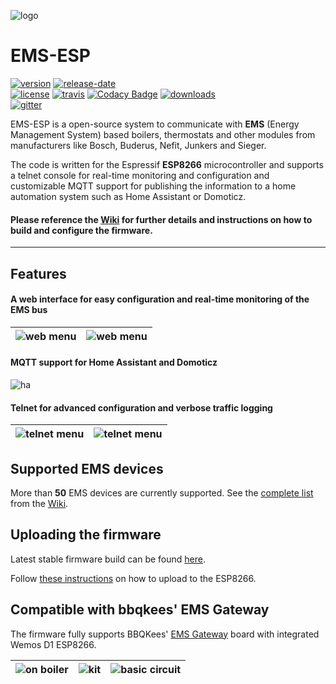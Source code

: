 ![logo](https://github.com/proddy/EMS-ESP/raw/master/doc/ems%20gateway/logo-proddy-fw.jpg)
# EMS-ESP

[![version](https://img.shields.io/github/release/proddy/EMS-ESP.svg?label=Latest%20Release)](https://github.com/proddy/EMS-ESP/blob/master/CHANGELOG.md)
[![release-date](https://img.shields.io/github/release-date/proddy/EMS-ESP.svg?label=Released)](https://github.com/proddy/EMS-ESP/commits/master)
<br />
[![license](https://img.shields.io/github/license/proddy/EMS-ESP.svg)](LICENSE)
[![travis](https://travis-ci.com/proddy/EMS-ESP.svg?branch=dev)](https://travis-ci.com/proddy/EMS-ESP)
[![Codacy Badge](https://api.codacy.com/project/badge/Grade/b8880625bdf841d4adb2829732030887)](https://app.codacy.com/app/proddy/EMS-ESP?utm_source=github.com&utm_medium=referral&utm_content=proddy/EMS-ESP&utm_campaign=Badge_Grade_Settings)
[![downloads](https://img.shields.io/github/downloads/proddy/EMS-ESP/total.svg)](https://github.com/proddy/EMS-ESP/releases)
<br />
[![gitter](https://img.shields.io/gitter/room/EMS-ESP/EMS-ESP.svg)](https://gitter.im/EMS-ESP/community)

EMS-ESP is a open-source system to communicate with **EMS** (Energy Management System) based boilers, thermostats and other modules from manufacturers like Bosch, Buderus, Nefit, Junkers and Sieger.

The code is written for the Espressif **ESP8266** microcontroller and supports a telnet console for real-time monitoring and configuration and customizable MQTT support for publishing the information to a home automation system such as Home Assistant or Domoticz.

####  Please reference the [Wiki](https://github.com/proddy/EMS-ESP/wiki) for further details and instructions on how to build and configure the firmware.

---

## Features

#### A web interface for easy configuration and real-time monitoring of the EMS bus

| ![web menu](https://github.com/proddy/EMS-ESP/raw/master/doc/web/system_status.PNG) | ![web menu](https://github.com/proddy/EMS-ESP/raw/master/doc/web/ems_dashboard.PNG) |
| -------------------------------------------------------- | ---------------------------------------------------------- |

#### MQTT support for Home Assistant and Domoticz

![ha](https://github.com/proddy/EMS-ESP/raw/master/doc/home%20assistant/ha.png)

#### Telnet for advanced configuration and verbose traffic logging

| ![telnet menu](https://github.com/proddy/EMS-ESP/raw/master/doc/telnet/telnet_menu.jpg) | ![telnet menu](https://github.com/proddy/EMS-ESP/raw/master/doc/telnet/telnet_stats.PNG) |
| ------------------------------------------------------------ | -------------------------------------------------------- |

## Supported EMS devices

More than **50** EMS devices are currently supported. See the [complete list](https://github.com/proddy/EMS-ESP/wiki/Supported-EMS-Devices) from the [Wiki](https://github.com/proddy/EMS-ESP/wiki).

## Uploading the firmware

Latest stable firmware build can be found [here](https://github.com/proddy/EMS-ESP/releases/latest).

Follow [these instructions](https://github.com/proddy/EMS-ESP/wiki/Building-and-Uploading-the-Firmware) on how to upload to the ESP8266.

## Compatible with bbqkees' EMS Gateway

The firmware fully supports BBQKees' [EMS Gateway](https://shop.hotgoodies.nl/ems/) board with integrated Wemos D1 ESP8266.

| ![on boiler](https://github.com/proddy/EMS-ESP/raw/master/doc/ems%20gateway/on-boiler.jpg) | ![kit](https://github.com/proddy/EMS-ESP/raw/master/doc/ems%20gateway/ems-kit-2.jpg) | ![basic circuit](https://github.com/proddy/EMS-ESP/raw/master/doc/ems%20gateway/ems-board-white.jpg) |
| ------------------------------------------------------------------------------------------ | ------------------------------------------------------------------------------------ | ---------------------------------------------------------------------------------------------------- |
